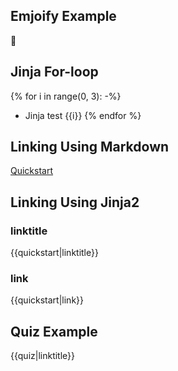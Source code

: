 ## Emjoify Example

:muscle:

## Jinja For-loop

{% for i in range(0, 3): -%}
- Jinja test {{i}}
{% endfor %}

## Linking Using Markdown

[Quickstart](quickstart.md)

## Linking Using Jinja2

### linktitle
{{quickstart|linktitle}}

### link
{{quickstart|link}}

## Quiz Example
{{quiz|linktitle}}
